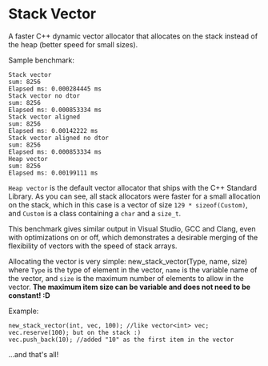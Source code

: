 # Stack Vector

A faster C++ dynamic vector allocator that allocates on the stack instead of the heap (better speed for small sizes).

Sample benchmark:
```
Stack vector
sum: 8256
Elapsed ms: 0.000284445 ms
Stack vector no dtor
sum: 8256
Elapsed ms: 0.000853334 ms
Stack vector aligned
sum: 8256
Elapsed ms: 0.00142222 ms
Stack vector aligned no dtor
sum: 8256
Elapsed ms: 0.000853334 ms
Heap vector
sum: 8256
Elapsed ms: 0.00199111 ms
```
`Heap vector` is the default vector allocator that ships with the C++ Standard Library. As you can see, all stack allocators were faster for a small allocation on the stack, which in this case is a vector of size `129 * sizeof(Custom)`, and `Custom` is a class containing a `char` and a `size_t`.

This benchmark gives similar output in Visual Studio, GCC and Clang, even with optimizations on or off, which demonstrates a desirable merging of the flexibility of vectors with the speed of stack arrays.

Allocating the vector is very simple: new_stack_vector(Type, name, size)
where `Type` is the type of element in the vector, `name` is the variable name of the vector, and `size` is the maximum number of elements to allow in the vector. **The maximum item size can be variable and does not need to be constant! :D**

Example:
```
new_stack_vector(int, vec, 100); //like vector<int> vec; vec.reserve(100); but on the stack :)
vec.push_back(10); //added "10" as the first item in the vector
```
...and that's all!
